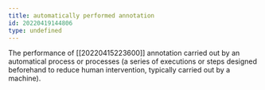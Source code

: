 ```yaml
---
title: automatically performed annotation
id: 20220419144806
type: undefined
---
```


The performance of [[20220415223600]] annotation carried out by an automatical process or processes (a series of executions or steps designed beforehand to reduce human intervention, typically carried out by a machine).
